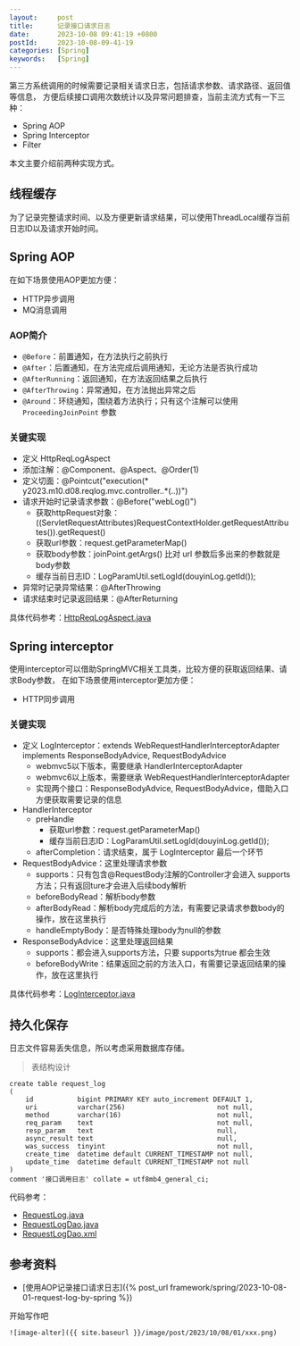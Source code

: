 ```yaml
---
layout:     post
title:      记录接口请求日志
date:       2023-10-08 09:41:19 +0800
postId:     2023-10-08-09-41-19
categories: [Spring]
keywords:   [Spring]
---
```


第三方系统调用的时候需要记录相关请求日志，包括请求参数、请求路径、返回值等信息，
方便后续接口调用次数统计以及异常问题排查，当前主流方式有一下三种：

* Spring AOP
* Spring Interceptor
* Filter

本文主要介绍前两种实现方式。


## 线程缓存
为了记录完整请求时间、以及方便更新请求结果，可以使用ThreadLocal缓存当前日志ID以及请求开始时间。

## Spring AOP

在如下场景使用AOP更加方便：
* HTTP异步调用
* MQ消息调用

### AOP简介
* `@Before`：前置通知，在方法执行之前执行
* `@After`：后置通知，在方法完成后调用通知，无论方法是否执行成功
* `@AfterRunning`：返回通知，在方法返回结果之后执行
* `@AfterThrowing`：异常通知，在方法抛出异常之后
* `@Around`：环绕通知，围绕着方法执行；只有这个注解可以使用 `ProceedingJoinPoint` 参数

### 关键实现
* 定义 HttpReqLogAspect
* 添加注解：@Component、@Aspect、@Order(1)
* 定义切面：@Pointcut("execution(* y2023.m10.d08.reqlog.mvc.controller..*(..))")
* 请求开始时记录请求参数：@Before("webLog()")
  * 获取httpRequest对象：((ServletRequestAttributes)RequestContextHolder.getRequestAttributes()).getRequest()
  * 获取url参数：request.getParameterMap()
  * 获取body参数：joinPoint.getArgs() 比对 url 参数后多出来的参数就是body参数
  * 缓存当前日志ID：LogParamUtil.setLogId(douyinLog.getId());
* 异常时记录异常结果：@AfterThrowing
* 请求结束时记录返回结果：@AfterReturning

具体代码参考：[HttpReqLogAspect.java]()

## Spring interceptor
使用interceptor可以借助SpringMVC相关工具类，比较方便的获取返回结果、请求Body参数，
在如下场景使用interceptor更加方便：
* HTTP同步调用

### 关键实现
* 定义 LogInterceptor：extends WebRequestHandlerInterceptorAdapter implements ResponseBodyAdvice, RequestBodyAdvice
  * webmvc5以下版本，需要继承 HandlerInterceptorAdapter
  * webmvc6以上版本，需要继承 WebRequestHandlerInterceptorAdapter
  * 实现两个接口：ResponseBodyAdvice, RequestBodyAdvice，借助入口方便获取需要记录的信息
* HandlerInterceptor
  * preHandle
    * 获取url参数：request.getParameterMap()
    * 缓存当前日志ID：LogParamUtil.setLogId(douyinLog.getId());
  * afterCompletion：请求结束，属于 LogInterceptor 最后一个环节
* RequestBodyAdvice：这里处理请求参数
  * supports：只有包含@RequestBody注解的Controller才会进入 supports 方法；只有返回ture才会进入后续body解析
  * beforeBodyRead：解析body参数
  * afterBodyRead：解析body完成后的方法，有需要记录请求参数body的操作，放在这里执行
  * handleEmptyBody：是否特殊处理body为null的参数
* ResponseBodyAdvice：这里处理返回结果
  * supports：都会进入supports方法，只要 supports为true 都会生效
  * beforeBodyWrite：结果返回之前的方法入口，有需要记录返回结果的操作，放在这里执行

具体代码参考：[LogInterceptor.java]()

## 持久化保存
日志文件容易丢失信息，所以考虑采用数据库存储。

> 表结构设计

```mysql
create table request_log
(
    id           bigint PRIMARY KEY auto_increment DEFAULT 1,
    uri          varchar(256)                       not null,
    method       varchar(16)                        not null,
    req_param    text                               not null,
    resp_param   text                               null,
    async_result text                               null,
    was_success  tinyint                            not null,
    create_time  datetime default CURRENT_TIMESTAMP not null,
    update_time  datetime default CURRENT_TIMESTAMP not null
)
comment '接口调用日志' collate = utf8mb4_general_ci;
```

代码参考：
* [RequestLog.java]()
* [RequestLogDao.java]()
* [RequestLogDao.xml]()

## 参考资料
* [使用AOP记录接口请求日志]({% post_url framework/spring/2023-10-08-01-request-log-by-spring %})

开始写作吧
```
![image-alter]({{ site.baseurl }}/image/post/2023/10/08/01/xxx.png)
```
